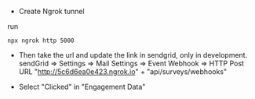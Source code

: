 - Create Ngrok tunnel

run

```
npx ngrok http 5000
```

- Then take the url and update the link in sendgrid, only in development.
  sendGrid => Settings => Mail Settings => Event Webhook => HTTP Post URL
  "http://5c6d6ea0e423.ngrok.io" + "api/surveys/webhooks"

- Select "Clicked" in "Engagement Data"
